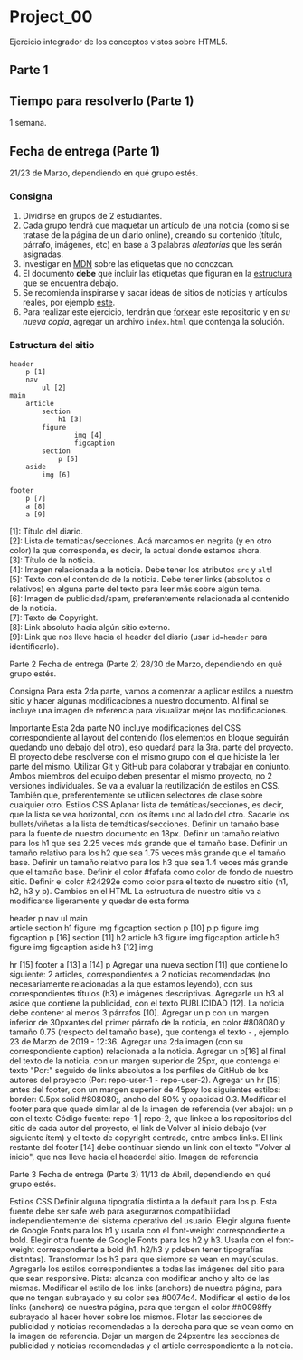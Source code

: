 # Project_00

Ejercicio integrador de los conceptos vistos sobre HTML5.

## Parte 1

## Tiempo para resolverlo (Parte 1)

1 semana.

## Fecha de entrega (Parte 1)

21/23 de Marzo, dependiendo en qué grupo estés.

### Consigna

1. Dividirse en grupos de 2 estudiantes. 
2. Cada grupo tendrá que maquetar un artículo de una noticia (como si se tratase de la página de un diario online), creando su contenido (título, párrafo, imágenes, etc) en base a 3 palabras *aleatorias* que les serán asignadas. 
3. Investigar en [MDN](https://developer.mozilla.org/en-US/) sobre las etiquetas que no conozcan.
4. El documento **debe** que incluir las etiquetas que figuran en la [estructura](#estructura-del-sitio) que se encuentra debajo.
5. Se recomienda inspirarse y sacar ideas de sitios de noticias y artículos reales, por ejemplo [este](https://www.lanacion.com.ar/buenos-aires/los-portenos-eligieron-luccianos-como-mejor-heladeria-nid2229133).
6. Para realizar este ejercicio, tendrán que [forkear](https://help.github.com/en/articles/fork-a-repo) este repositorio y en *su nueva copia*, agregar un archivo `index.html` que contenga la solución.

### Estructura del sitio

```
header
    p [1]
    nav
        ul [2]
main               
    article
        section
            h1 [3]
        figure
                img [4]
                figcaption
        section
            p [5]
    aside
        img [6]

footer
    p [7]
    a [8]
    a [9]
```

[1]: Título del diario.  
[2]: Lista de tematicas/secciones. Acá marcamos en negrita (y en otro color) la que corresponda, es decir, la actual donde estamos ahora.  
[3]: Título de la noticia.  
[4]: Imagen relacionada a la noticia. Debe tener los atributos `src` y `alt`!  
[5]: Texto con el contenido de la noticia. Debe tener links (absolutos o relativos) en alguna parte del texto para leer más sobre algún tema.  
[6]: Imagen de publicidad/spam, preferentemente relacionada al contenido de la noticia.  
[7]: Texto de Copyright.  
[8]: Link absoluto hacia algún sitio externo.  
[9]: Link que nos lleve hacia el header del diario (usar `id=header` para identificarlo).  

Parte 2
Fecha de entrega (Parte 2)
28/30 de Marzo, dependiendo en qué grupo estés.

Consigna
Para esta 2da parte, vamos a comenzar a aplicar estilos a nuestro sitio y hacer algunas modificaciones a nuestro documento. Al final se incluye una imagen de referencia para visualizar mejor las modificaciones.

Importante
Esta 2da parte NO incluye modificaciones del CSS correspondiente al layout del contenido (los elementos en bloque seguirán quedando uno debajo del otro), eso quedará para la 3ra. parte del proyecto.
El proyecto debe resolverse con el mismo grupo con el que hiciste la 1er parte del mismo.
Utilizar Git y GitHub para colaborar y trabajar en conjunto.
Ambos miembros del equipo deben presentar el mismo proyecto, no 2 versiones individuales.
Se va a evaluar la reutilización de estilos en CSS. También que, preferentemente se utilicen selectores de clase sobre cualquier otro.
Estilos CSS
Aplanar lista de temáticas/secciones, es decir, que la lista se vea horizontal, con los ítems uno al lado del otro.
Sacarle los bullets/viñetas a la lista de temáticas/secciones.
Definir un tamaño base para la fuente de nuestro documento en 18px.
Definir un tamaño relativo para los h1 que sea 2.25 veces más grande que el tamaño base.
Definir un tamaño relativo para los h2 que sea 1.75 veces más grande que el tamaño base.
Definir un tamaño relativo para los h3 que sea 1.4 veces más grande que el tamaño base.
Definir el color #fafafa como color de fondo de nuestro sitio.
Definir el color #24292e como color para el texto de nuestro sitio (h1, h2, h3 y p).
Cambios en el HTML
La estructura de nuestro sitio va a modificarse ligeramente y quedar de esta forma

header
    p
    nav
        ul
main               
    article
        section
            h1
        figure
            img
            figcaption
        section
            p [10]
            p
            p
            figure
                img
                figcaption
            p [16]
    section [11]
            h2
        article
            h3
            figure
                img
                figcaption
        article
            h3
            figure
                img
                figcaption
    aside
        h3 [12]
        img

hr [15]
footer
    a [13]
    a [14]
    p
Agregar una nueva section [11] que contiene lo siguiente: 2 articles, correspondientes a 2 noticias recomendadas (no necesariamente relacionadas a la que estamos leyendo), con sus correspondientes títulos (h3) e imágenes descriptivas.
Agregarle un h3 al aside que contiene la publicidad, con el texto PUBLICIDAD [12].
La noticia debe contener al menos 3 párrafos [10].
Agregar un p con un margen inferior de 30pxantes del primer párrafo de la noticia, en color #808080 y tamaño 0.75 (respecto del tamaño base), que contenga el texto <FECHA> - <HORA>, ejemplo 23 de Marzo de 2019 - 12:36.
Agregar una 2da imagen (con su correspondiente caption) relacionada a la noticia.
Agregar un p[16] al final del texto de la noticia, con un margen superior de 25px, que contenga el texto "Por:" seguido de links absolutos a los perfiles de GitHub de lxs autores del proyecto (Por: repo-user-1 - repo-user-2).
Agregar un hr [15] antes del footer, con un margen superior de 45pxy los siguientes estilos: border: 0.5px solid #808080;, ancho del 80% y opacidad 0.3.
Modificar el footer para que quede similar al de la imagen de referencia (ver abajo): un p con el texto Código fuente: repo-1 | repo-2, que linkee a los repositorios del sitio de cada autor del proyecto, el link de Volver al inicio debajo (ver siguiente ítem) y el texto de copyright centrado, entre ambos links.
El link restante del footer [14] debe continuar siendo un link con el texto "Volver al inicio", que nos lleve hacia el headerdel sitio.
Imagen de referencia


Parte 3
Fecha de entrega (Parte 3)
11/13 de Abril, dependiendo en qué grupo estés.

Estilos CSS
Definir alguna tipografía distinta a la default para los p. Esta fuente debe ser safe web para asegurarnos compatibilidad independientemente del sistema operativo del usuario.
Elegir alguna fuente de Google Fonts para los h1 y usarla con el font-weight correspondiente a bold.
Elegir otra fuente de Google Fonts para los h2 y h3. Usarla con el font-weight correspondiente a bold (h1, h2/h3 y pdeben tener tipografías distintas).
Transformar los h3 para que siempre se vean en mayúsculas.
Agregarle los estilos correspondientes a todas las imágenes del sitio para que sean responsive. Pista: alcanza con modificar ancho y alto de las mismas.
Modificar el estilo de los links (anchors) de nuestra página, para que no tengan subrayado y su color sea #0074c4.
Modificar el estilo de los links (anchors) de nuestra página, para que tengan el color ##0098ffy subrayado al hacer hover sobre los mismos.
Flotar las secciones de publicidad y noticias recomendadas a la derecha para que se vean como en la imagen de referencia.
Dejar un margen de 24pxentre las secciones de publicidad y noticias recomendadas y el article correspondiente a la noticia.
